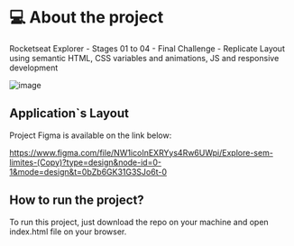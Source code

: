 # 💻 About the project

Rocketseat Explorer - Stages 01 to 04 - Final Challenge - Replicate Layout using semantic HTML, CSS variables and animations, JS and responsive development

![image](https://github.com/Thiagofrf/explore-with-no-limits/assets/50845684/b3885ee3-1f18-4b8a-874c-7c0eb001468d)



## Application`s Layout

Project Figma is available on the link below:

https://www.figma.com/file/NW1icoInEXRYys4Rw6UWpi/Explore-sem-limites-(Copy)?type=design&node-id=0-1&mode=design&t=0bZb6GK31G3SJo6t-0


## How to run the project?

To run this project, just download the repo on your machine and open index.html file on your browser.


